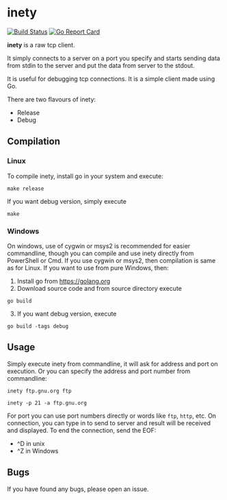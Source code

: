 # inety
[![Build Status](https://travis-ci.org/ilango100/inety.svg?branch=master)](https://travis-ci.org/ilango100/inety) [![Go Report Card](https://goreportcard.com/badge/github.com/ilango100/inety)](https://goreportcard.com/report/github.com/ilango100/inety)

**inety** is a raw tcp client.

It simply connects to a server on a port you specify and starts sending data from stdin to the server and put the data from server to the stdout.

It is useful for debugging tcp connections. It is a simple client made using Go.

There are two flavours of inety:
- Release 
- Debug

## Compilation

### Linux
To compile inety, install go in your system and execute:
```
make release
```
If you want debug version, simply execute
```
make
```

### Windows
On windows, use of cygwin or msys2 is recommended for easier commandline, though you can compile and use inety directly from PowerShell or Cmd. If you use cygwin or msys2, then compilation is same as for Linux. If you want to use from pure Windows, then:
1. Install go from https://golang.org
2. Download source code and from source directory execute
```
go build
```
3. If you want debug version, execute
```
go build -tags debug
```

## Usage
Simply execute inety from commandline, it will ask for address and port on execution.
Or you can specify the address and port number from commandline:
```
inety ftp.gnu.org ftp
```
```
inety -p 21 -a ftp.gnu.org
```

For port you can use port numbers directly or words like `ftp`, `http`, etc. 
On connection, you can type in to send to server and result will be received and displayed.
To end the connection, send the EOF: 
- ^D in unix
- ^Z in Windows

## Bugs
If you have found any bugs, please open an issue.
